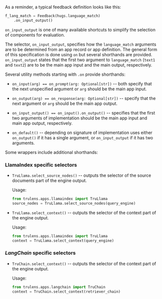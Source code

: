 As a reminder, a typical feedback definition looks like this:

```python
f_lang_match = Feedback(hugs.language_match)
    .on_input_output()
```

`on_input_output` is one of many available shortcuts to simplify the selection
of components for evaluation.

The selector, `on_input_output`, specifies how the `language_match` arguments
are to be determined from an app record or app definition. The general form of
this specification is done using `on` but several shorthands are provided.
`on_input_output` states that the first two argument to `language_match`
(`text1` and `text2`) are to be the main app input and the main output,
respectively.

Several utility methods starting with `.on` provide shorthands:

- `on_input(arg) == on_prompt(arg: Optional[str])` -- both specify that the next
  unspecified argument or `arg` should be the main app input.

- `on_output(arg) == on_response(arg: Optional[str])` -- specify that the next
  argument or `arg` should be the main app output.

- `on_input_output() == on_input().on_output()` -- specifies that the first two
  arguments of implementation should be the main app input and main app output,
  respectively.

- `on_default()` -- depending on signature of implementation uses either
  `on_output()` if it has a single argument, or `on_input_output` if it has two
  arguments.

Some wrappers include additional shorthands:

### LlamaIndex specific selectors

- `TruLlama.select_source_nodes()` -- outputs the selector of the source
  documents part of the engine output.

  Usage:

  ```python
  from trulens.apps.llamaindex import TruLlama
  source_nodes = TruLlama.select_source_nodes(query_engine)
  ```

- `TruLlama.select_context()` -- outputs the selector of the context part of the
  engine output.

  Usage:

  ```python
  from trulens.apps.llamaindex import TruLlama
  context = TruLlama.select_context(query_engine)
  ```

### _LangChain_ specific selectors

- `TruChain.select_context()` -- outputs the selector of the context part of the
  engine output.

  Usage:

  ```python
  from trulens.apps.langchain import TruChain
  context = TruChain.select_context(retriever_chain)
  ```
